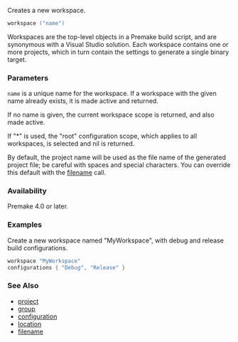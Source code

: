 Creates a new workspace.

```lua
workspace ("name")
```

Workspaces are the top-level objects in a Premake build script, and are synonymous with a Visual Studio solution. Each workspace contains one or more projects, which in turn contain the settings to generate a single binary target.

### Parameters ###

`name` is a unique name for the workspace. If a workspace with the given name already exists, it is made active and returned.

If no name is given, the current workspace scope is returned, and also made active.

If "\*" is used, the "root" configuration scope, which applies to all workspaces, is selected and nil is returned.

By default, the project name will be used as the file name of the generated project file; be careful with spaces and special characters. You can override this default with the [filename](filename.md) call.

### Availability ###

Premake 4.0 or later.

### Examples ###

Create a new workspace named "MyWorkspace", with debug and release build configurations.
```lua
workspace "MyWorkspace"
configurations { "Debug", "Release" }
```

### See Also ###

* [project](project.md)
* [group](group.md)
* [configuration](configuration.md)
* [location](location.md)
* [filename](filename.md)
